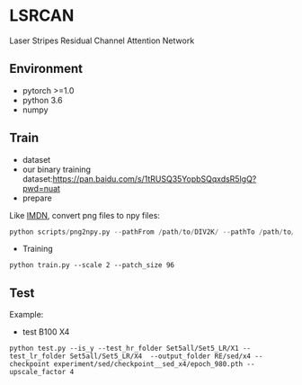 # LSRCAN
Laser Stripes Residual Channel Attention Network


## Environment
*  pytorch >=1.0
* python 3.6
* numpy



## Train
* dataset
* our binary training dataset:https://pan.baidu.com/s/1tRUSQ35YopbSQqxdsR5lgQ?pwd=nuat 
* prepare


Like [IMDN](https://github.com/Zheng222/IMDN), convert png files to npy files:
  ```python
  python scripts/png2npy.py --pathFrom /path/to/DIV2K/ --pathTo /path/to/DIV2K_decoded/
  ```
* Training
```shell
python train.py --scale 2 --patch_size 96

```

## Test
Example:
* test B100 X4
```shell
python test.py --is_y --test_hr_folder Set5all/Set5_LR/X1 --test_lr_folder Set5all/Set5_LR/X4  --output_folder RE/sed/x4 --checkpoint experiment/sed/checkpoint__sed_x4/epoch_980.pth --upscale_factor 4


```
